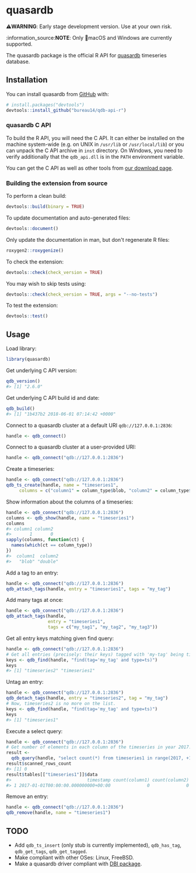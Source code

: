
<!-- README.md is generated from README.Rmd. Please edit that file -->
quasardb
========

:warning:**WARNING**: Early stage development version. Use at your own risk.

:information\_source:**NOTE**: Only :apple:macOS and Windows are currently supported.

The quasardb package is the official R API for [quasardb](https://www.quasardb.net) timeseries database.

Installation
------------

<!-- TODO:
You can install the released version from CRAN with:

```r
install.packages("quasardb")
```
-->
You can install quasardb from [GitHub](https://github.com/bureau14/qdb-api-r) with:

``` r
# install.packages("devtools")
devtools::install_github("bureau14/qdb-api-r")
```

### quasardb C API

To build the R API, you will need the C API. It can either be installed on the machine system-wide (e.g. on UNIX in `/usr/lib` or `/usr/local/lib`) or you can unpack the C API archive in `inst` directory. On Windows, you need to verify additionally that the `qdb_api.dll` is in the `PATH` environment variable.

You can get the C API as well as other tools from [our download page](https://www.quasardb.net/-Get-).

### Building the extension from source

To perform a clean build:

``` r
devtools::build(binary = TRUE)
```

To update documentation and auto-generated files:

``` r
devtools::document()
```

Only update the documentation in man, but don't regenerate R files:

``` r
roxygen2::roxygenize()
```

To check the extension:

``` r
devtools::check(check_version = TRUE)
```

You may wish to skip tests using:

``` r
devtools::check(check_version = TRUE, args = "--no-tests")
```

To test the extension:

``` r
devtools::test()
```

Usage
-----

<!-- TODO:
To regenerate the readme with knitr, run `qdbd --transient --security=false`.
Let automatise this!
-->
Load library:

``` r
library(quasardb)
```

Get underlying C API version:

``` r
qdb_version()
#> [1] "2.6.0"
```

Get underlying C API build id and date:

``` r
qdb_build()
#> [1] "1b437b2 2018-06-01 07:14:42 +0000"
```

Connect to a quasardb cluster at a default URI `qdb://127.0.0.1:2836`:

``` r
handle <- qdb_connect()
```

Connect to a quasardb cluster at a user-provided URI:

``` r
handle <- qdb_connect("qdb://127.0.0.1:2836")
```

Create a timeseries:

``` r
handle <- qdb_connect("qdb://127.0.0.1:2836")
qdb_ts_create(handle, name = "timeseries1",
     columns = c("column1" = column_type$blob, "column2" = column_type$double))
```

Show information about the columns of a timeseries:

``` r
handle <- qdb_connect("qdb://127.0.0.1:2836")
columns <- qdb_show(handle, name = "timeseries1")
columns
#> column1 column2 
#>       1       0
sapply(columns, function(ct) {
  names(which(ct == column_type))
})
#>  column1  column2 
#>   "blob" "double"
```

Add a tag to an entry:

``` r
handle <- qdb_connect("qdb://127.0.0.1:2836")
qdb_attach_tags(handle, entry = "timeseries1", tags = "my_tag")
```

Add many tags at once:

``` r
handle <- qdb_connect("qdb://127.0.0.1:2836")
qdb_attach_tags(handle,
                entry = "timeseries1",
                tags = c("my_tag1", "my_tag2", "my_tag3"))
```

Get all entry keys matching given find query:

``` r
handle <- qdb_connect("qdb://127.0.0.1:2836")
# Get all entries (precisely: their keys) tagged with 'my-tag' being timeseries.
keys <- qdb_find(handle, "find(tag='my_tag' and type=ts)")
keys
#> [1] "timeseries2" "timeseries1"
```

Untag an entry:

``` r
handle <- qdb_connect("qdb://127.0.0.1:2836")
qdb_detach_tags(handle, entry = "timeseries2", tag = "my_tag")
# Now, timeseries2 is no more on the list.
keys <- qdb_find(handle, "find(tag='my_tag' and type=ts)")
keys
#> [1] "timeseries1"
```

Execute a select query:

``` r
handle <- qdb_connect("qdb://127.0.0.1:2836")
# Get number of elements in each column of the timeseries in year 2017.
result <-
  qdb_query(handle, "select count(*) from timeseries1 in range(2017, +1y)")
result$scanned_rows_count
#> [1] 0
result$tables[["timeseries1"]]$data
#>                             timestamp count(column1) count(column2)
#> 1 2017-01-01T00:00:00.000000000+00:00              0              0
```

Remove an entry:

``` r
handle <- qdb_connect("qdb://127.0.0.1:2836")
qdb_remove(handle, name = "timeseries1")
```

TODO
----

-   Add `qdb_ts_insert` (only stub is currently implemented), `qdb_has_tag`, `qdb_get_tags`, `qdb_get_tagged`.
-   Make compliant with other OSes: Linux, FreeBSD.
-   Make a quasardb driver compliant with [DBI package](https://www.rdocumentation.org/packages/DBI/).
